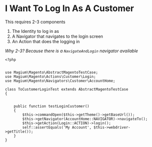 # I Want To Log In As A Customer

This requires 2-3 components

1) The Identity to log in as
2) A Navigator that navigates to the login screen
3) An Action that does the logging in

*Why 2-3?  Because there is a `NavigateAndLogin` navigator available*

```
<?php


use Magium\Magento\AbstractMagentoTestCase;
use Magium\Magento\Actions\Customer\Login;
use Magium\Magento\Navigators\Customer\AccountHome;

class ToCustomerLoginTest extends AbstractMagentoTestCase
{


    public function testLoginCustomer()
    {
        $this->commandOpen($this->getTheme()->getBaseUrl());
        $this->getNavigator(AccountHome::NAVIGATOR)->navigateTo();
        $this->getAction(Login::ACTION)->login();
        self::assertEquals('My Account', $this->webdriver->getTitle());
    }
}
```